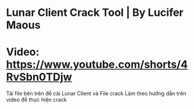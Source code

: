 # Lunar Client Crack Tool | By Lucifer Maous

# Video: https://www.youtube.com/shorts/4RvSbn0TDjw

Tải file bên trên để cài Lunar Client và File crack
Làm theo hướng dẫn trên video để thực hiện crack
